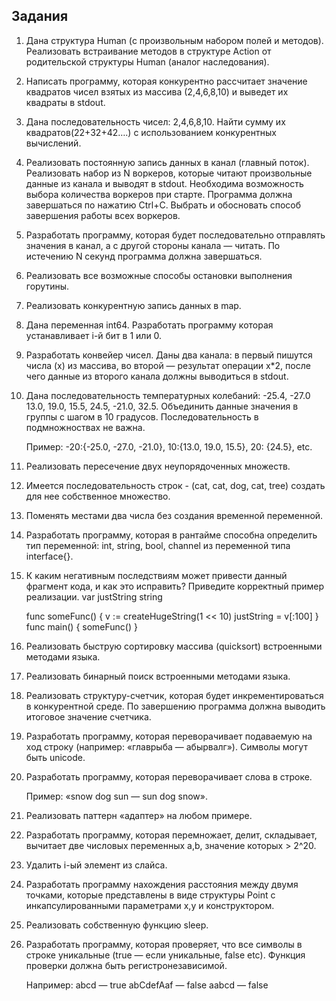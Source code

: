 
## Задания
1.	Дана структура Human (с произвольным набором полей и методов). Реализовать встраивание методов в структуре Action от родительской структуры Human (аналог наследования).


2.	Написать программу, которая конкурентно рассчитает значение квадратов чисел взятых из массива (2,4,6,8,10) и выведет их квадраты в stdout.


3.	Дана последовательность чисел: 2,4,6,8,10. Найти сумму их квадратов(22+32+42….) с использованием конкурентных вычислений.


4.	Реализовать постоянную запись данных в канал (главный поток). Реализовать набор из N воркеров, которые читают произвольные данные из канала и выводят в stdout. Необходима возможность выбора количества воркеров при старте.  Программа должна завершаться по нажатию Ctrl+C. Выбрать и обосновать способ завершения работы всех воркеров.


5.	Разработать программу, которая будет последовательно отправлять значения в канал, а с другой стороны канала — читать. По истечению N секунд программа должна завершаться.


6.	Реализовать все возможные способы остановки выполнения горутины. 


7.	Реализовать конкурентную запись данных в map.


8.	Дана переменная int64. Разработать программу которая устанавливает i-й бит в 1 или 0.


9.	Разработать конвейер чисел. Даны два канала: в первый пишутся числа (x) из массива, во второй — результат операции x*2, после чего данные из второго канала должны выводиться в stdout.


10.	Дана последовательность температурных колебаний: -25.4, -27.0 13.0, 19.0, 15.5, 24.5, -21.0, 32.5. Объединить данные значения в группы с шагом в 10 градусов. Последовательность в подмножноствах не важна.

    Пример: -20:{-25.0, -27.0, -21.0}, 10:{13.0, 19.0, 15.5}, 20: {24.5}, etc.

11.	Реализовать пересечение двух неупорядоченных множеств.


12.	Имеется последовательность строк - (cat, cat, dog, cat, tree) создать для нее собственное множество.


13.	Поменять местами два числа без создания временной переменной.


14.	Разработать программу, которая в рантайме способна определить тип переменной: int, string, bool, channel из переменной типа interface{}.


15.	К каким негативным последствиям может привести данный фрагмент кода, и как это исправить? Приведите корректный пример реализации.
var justString string 

    func someFunc() { 
        v := createHugeString(1 << 10) 
        justString = v[:100] 
    } 
    func main() { 
        someFunc() 
    }


16.	Реализовать быструю сортировку массива (quicksort) встроенными методами языка.


17.	Реализовать бинарный поиск встроенными методами языка.


18.	Реализовать структуру-счетчик, которая будет инкрементироваться в конкурентной среде. По завершению программа должна выводить итоговое значение счетчика.


19.	Разработать программу, которая переворачивает подаваемую на ход строку (например: «главрыба — абырвалг»). Символы могут быть unicode.


20.	Разработать программу, которая переворачивает слова в строке.

    Пример: «snow dog sun — sun dog snow».


21.	Реализовать паттерн «адаптер» на любом примере.


22.	Разработать программу, которая перемножает, делит, складывает, вычитает две числовых переменных a,b, значение которых > 2^20.


23.	Удалить i-ый элемент из слайса.


24.	Разработать программу нахождения расстояния между двумя точками, которые представлены в виде структуры Point с инкапсулированными параметрами x,y и конструктором.


25.	Реализовать собственную функцию sleep.


26.	Разработать программу, которая проверяет, что все символы в строке уникальные (true — если уникальные, false etc). Функция проверки должна быть регистронезависимой.

    Например: 
    abcd — true
    abCdefAaf — false
	aabcd — false
